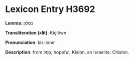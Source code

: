 # Lexicon Entry H3692

**Lemma**: כִּסְלוֹן

**Transliteration (xlit)**: Kiçlôwn

**Pronunciation**: kis-lone'

**Description**:
from כָּסַל; hopeful; Kislon, an Israelite; Chislon.
